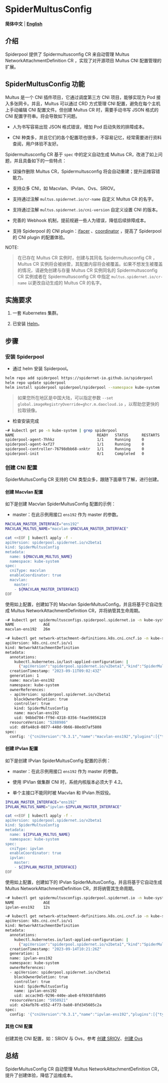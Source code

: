 # SpiderMultusConfig

**简体中文** | [**English**](./spider-multus-config.md)

## 介绍

Spiderpool 提供了 Spidermultusconfig CR 来自动管理 Multus NetworkAttachmentDefinition CR ，实现了对开源项目 Multus CNI 配置管理的扩展。

## SpiderMultusConfig 功能

Multus 是一个 CNI 插件项目，它通过调度第三方 CNI 项目，能够实现为 Pod 接入多张网卡。并且，Multus 可以通过 CRD 方式管理 CNI 配置，避免在每个主机上手动编辑 CNI 配置文件。但创建 Multus CR 时，需要手动书写 JSON 格式的 CNI 配置字符串。将会导致如下问题。

- 人为书写容易出现 JSON 格式错误，增加 Pod 启动失败的排障成本。

- CNI 种类多，并且它们的各个配置项也很多，不容易记忆，经常需要进行资料查阅，用户体验不友好。

Spidermultusconfig CR 基于 `spec` 中的定义自动生成 Multus CR，改进了如上问题，并且具备如下的一些特点：

- 误操作删除 Multus CR，Spidermultusconfig 将会自动重建；提升运维容错能力。

- 支持众多 CNI，如 Macvlan、IPvlan、Ovs、SRIOV。

- 支持通过注解 `multus.spidernet.io/cr-name` 自定义 Multus CR 的名字。

- 支持通过注解 `multus.spidernet.io/cni-version` 自定义设置 CNI 的版本。

- 完善的 Webhook 机制，提前规避一些人为错误，降低后续排障成本。

- 支持 Spiderpool 的 CNI plugin：[ifacer](./ifacer-zh_CN.md) 、[coordinator](coordinator-zh_CN.md) ，提高了 Spiderpool 的 CNI plugin 的配置体验。

NOTE:

> 在已存在 Multus CR 实例时，创建与其同名 Spidermultusconfig CR ，Multus CR 实例将会被纳管，其配置内容将会被覆盖。如果不想发生被覆盖的情况，请避免创建与存量 Multus CR 实例同名的 Spidermultusconfig CR 实例或者在 Spidermultusconfig CR 中指定 `multus.spidernet.io/cr-name` 以更改自动生成的 Multus CR 的名字。

## 实施要求

1. 一套 Kubernetes 集群。

2. 已安装 [Helm](https://helm.sh/docs/intro/install/)。

## 步骤

### 安装 Spiderpool

- 通过 helm 安装 Spiderpool。

```bash
helm repo add spiderpool https://spidernet-io.github.io/spiderpool
helm repo update spiderpool
helm install spiderpool spiderpool/spiderpool --namespace kube-system
```

> 如果您所在地区是中国大陆，可以指定参数 `--set global.imageRegistryOverride=ghcr.m.daocloud.io` ，以帮助您更快的拉取镜像。

- 检查安装完成

```bash
~# kubectl get po -n kube-system | grep spiderpool
NAME                                     READY   STATUS      RESTARTS   AGE                                
spiderpool-agent-7hhkz                   1/1     Running     0          13m
spiderpool-agent-kxf27                   1/1     Running     0          13m
spiderpool-controller-76798dbb68-xnktr   1/1     Running     0          13m
spiderpool-init                          0/1     Completed   0          13m
```

### 创建 CNI 配置

SpiderMultusConfig CR 支持的 CNI 类型众多，跟随下面章节了解，进行创建。

#### 创建 Macvlan 配置

如下是创建 Macvlan SpiderMultusConfig 配置的示例：

- master：在此示例用接口 `ens192` 作为 master 的参数。

```bash
MACVLAN_MASTER_INTERFACE="ens192"
MACVLAN_MULTUS_NAME="macvlan-$MACVLAN_MASTER_INTERFACE"

cat <<EOF | kubectl apply -f -
apiVersion: spiderpool.spidernet.io/v2beta1
kind: SpiderMultusConfig
metadata:
  name: ${MACVLAN_MULTUS_NAME}
  namespace: kube-system
spec:
  cniType: macvlan
  enableCoordinator: true
  macvlan:
    master:
    - ${MACVLAN_MASTER_INTERFACE}
EOF
```

使用如上配置，创建如下的 Macvlan SpiderMultusConfig，并且将基于它自动生成 Multus NetworkAttachmentDefinition CR，并将纳管其生命周期。

```bash
~# kubectl get spidermultusconfigs.spiderpool.spidernet.io -n kube-system
NAME             AGE
macvlan-ens192   26m

~# kubectl get network-attachment-definitions.k8s.cni.cncf.io -n kube-system macvlan-ens192 -oyaml
apiVersion: k8s.cni.cncf.io/v1
kind: NetworkAttachmentDefinition
metadata:
  annotations:
    kubectl.kubernetes.io/last-applied-configuration: |
      {"apiVersion":"spiderpool.spidernet.io/v2beta1","kind":"SpiderMultusConfig","metadata":{"annotations":{},"name":"macvlan-ens192","namespace":"kube-system"},"spec":{"cniType":"macvlan","enableCoordinator":true,"macvlan":{"master":["ens192"]}}}
  creationTimestamp: "2023-09-11T09:02:43Z"
  generation: 1
  name: macvlan-ens192
  namespace: kube-system
  ownerReferences:
  - apiVersion: spiderpool.spidernet.io/v2beta1
    blockOwnerDeletion: true
    controller: true
    kind: SpiderMultusConfig
    name: macvlan-ens192
    uid: 94bbd704-ff9d-4318-8356-f4ae59856228
  resourceVersion: "5288986"
  uid: d8fa48c8-0877-440d-9b66-88edd7af5808
spec:
  config: '{"cniVersion":"0.3.1","name":"macvlan-ens192","plugins":[{"type":"macvlan","master":"ens192","mode":"bridge","ipam":{"type":"spiderpool"}},{"type":"coordinator"}]}'
```

#### 创建 IPvlan 配置

如下是创建 IPvlan SpiderMultusConfig 配置的示例：

- master：在此示例用接口 `ens192` 作为 master 的参数。

- 使用 IPVlan 做集群 CNI 时，系统内核版本必须大于 4.2。

- 单个主接口不能同时被 Macvlan 和 IPvlan 所奴役。

```bash
IPVLAN_MASTER_INTERFACE="ens192"
IPVLAN_MULTUS_NAME="ipvlan-$IPVLAN_MASTER_INTERFACE"

cat <<EOF | kubectl apply -f -
apiVersion: spiderpool.spidernet.io/v2beta1
kind: SpiderMultusConfig
metadata:
  name: ${IPVLAN_MULTUS_NAME}
  namespace: kube-system
spec:
  cniType: ipvlan
  enableCoordinator: true
  ipvlan:
    master:
    - ${IPVLAN_MASTER_INTERFACE}
EOF
```

使用如上配置，创建如下的 IPvlan SpiderMultusConfig，并且将基于它自动生成 Multus NetworkAttachmentDefinition CR，并将纳管其生命周期。

```bash
~# kubectl get spidermultusconfigs.spiderpool.spidernet.io -n kube-system
NAME             AGE
ipvlan-ens192    12s

~# kubectl get network-attachment-definitions.k8s.cni.cncf.io -n kube-system ipvlan-ens192 -oyaml
apiVersion: k8s.cni.cncf.io/v1
kind: NetworkAttachmentDefinition
metadata:
  annotations:
    kubectl.kubernetes.io/last-applied-configuration: |
      {"apiVersion":"spiderpool.spidernet.io/v2beta1","kind":"SpiderMultusConfig","metadata":{"annotations":{},"name":"ipvlan-ens192","namespace":"kube-system"},"spec":{"cniType":"ipvlan","enableCoordinator":true,"ipvlan":{"master":["ens192"]}}}
  creationTimestamp: "2023-09-14T10:21:26Z"
  generation: 1
  name: ipvlan-ens192
  namespace: kube-system
  ownerReferences:
  - apiVersion: spiderpool.spidernet.io/v2beta1
    blockOwnerDeletion: true
    controller: true
    kind: SpiderMultusConfig
    name: ipvlan-ens192
    uid: accac945-9296-440e-abe8-6f6938fdb895
  resourceVersion: "5950921"
  uid: e24afb76-e552-4f73-bab0-8fd345605c2a
spec:
  config: '{"cniVersion":"0.3.1","name":"ipvlan-ens192","plugins":[{"type":"ipvlan","master":"ens192","ipam":{"type":"spiderpool"}},{"type":"coordinator"}]}'
```

#### 其他 CNI 配置

创建其他 CNI 配置，如：SRIOV 与 Ovs，参考 [创建 SRIOV](./install/underlay/get-started-sriov-zh_CN.md)、[创建 Ovs](./install/underlay/get-started-ovs-zh_CN.md)

## 总结

SpiderMultusConfig CR 自动管理 Multus NetworkAttachmentDefinition CR，提升了创建体验，降低了运维成本。
